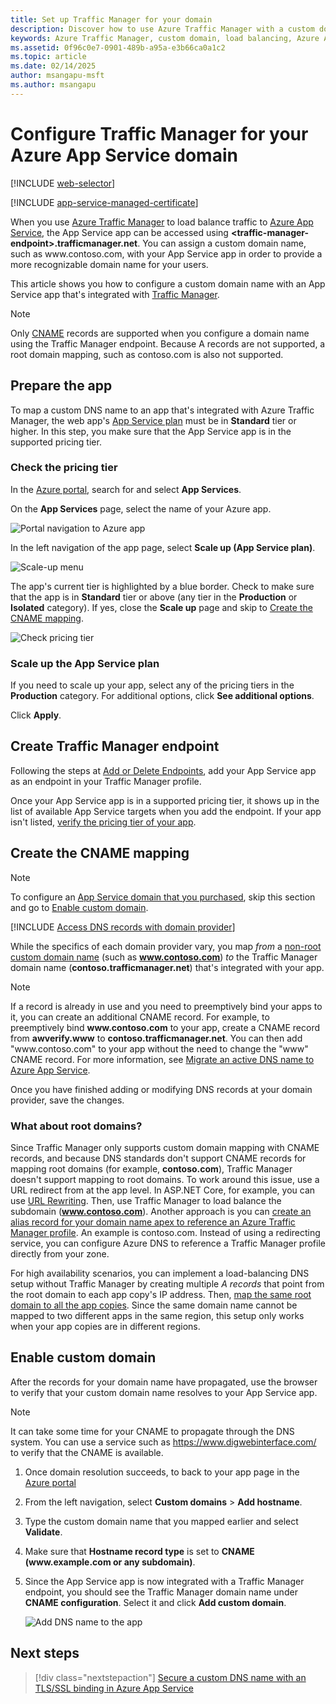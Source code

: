 ```yaml
---
title: Set up Traffic Manager for your domain
description: Discover how to use Azure Traffic Manager with a custom domain to improve app performance and global availability.
keywords: Azure Traffic Manager, custom domain, load balancing, Azure App Service, traffic management
ms.assetid: 0f96c0e7-0901-489b-a95a-e3b66ca0a1c2
ms.topic: article
ms.date: 02/14/2025
author: msangapu-msft
ms.author: msangapu
---
```

# Configure Traffic Manager for your Azure App Service domain

[!INCLUDE [web-selector](../../includes/websites-custom-domain-selector.md)]

[!INCLUDE [app-service-managed-certificate](./includes/managed-certs/managed-certs-note.md)]

When you use [Azure Traffic Manager](../traffic-manager/index.yml) to load balance traffic to [Azure App Service](overview.md), the App Service app can be accessed using **\<traffic-manager-endpoint>.trafficmanager.net**. You can assign a custom domain name, such as www\.contoso.com, with your App Service app in order to provide a more recognizable domain name for your users.

This article shows you how to configure a custom domain name with an App Service app that's integrated with [Traffic Manager](../traffic-manager/traffic-manager-overview.md).

> [!NOTE]
> Only [CNAME](https://en.wikipedia.org/wiki/CNAME_record) records are supported when you configure a domain name using the Traffic Manager endpoint. Because A records are not supported, a root domain mapping, such as contoso.com is also not supported.
> 

## Prepare the app

To map a custom DNS name to an app that's integrated with Azure Traffic Manager, the web app's [App Service plan](https://azure.microsoft.com/pricing/details/app-service/) must be in **Standard** tier or higher. In this step, you make sure that the App Service app is in the supported pricing tier.

### Check the pricing tier

In the [Azure portal](https://portal.azure.com), search for and select **App Services**.

On the **App Services** page, select the name of your Azure app.

![Portal navigation to Azure app](./media/app-service-web-tutorial-custom-domain/select-app.png)

In the left navigation of the app page, select **Scale up (App Service plan)**.

![Scale-up menu](./media/app-service-web-tutorial-custom-domain/scale-up-menu.png)

The app's current tier is highlighted by a blue border. Check to make sure that the app is in **Standard** tier or above (any tier in the **Production** or **Isolated** category). If yes, close the **Scale up** page and skip to [Create the CNAME mapping](#create-the-cname-mapping).

![Check pricing tier](./media/app-service-web-tutorial-custom-domain/check-pricing-tier.png)

### Scale up the App Service plan

If you need to scale up your app, select any of the pricing tiers in the **Production** category. For additional options, click **See additional options**.

Click **Apply**.

## Create Traffic Manager endpoint

Following the steps at [Add or Delete Endpoints](../traffic-manager/traffic-manager-manage-endpoints.md), add your App Service app as an endpoint in your Traffic Manager profile.

Once your App Service app is in a supported pricing tier, it shows up in the list of available App Service targets when you add the endpoint. If your app isn't listed, [verify the pricing tier of your app](#prepare-the-app).

## Create the CNAME mapping
> [!NOTE]
> To configure an [App Service domain that you purchased](manage-custom-dns-buy-domain.md), skip this section and go to [Enable custom domain](#enable-custom-domain).
> 

[!INCLUDE [Access DNS records with domain provider](../../includes/app-service-web-access-dns-records-no-h.md)]

While the specifics of each domain provider vary, you map *from* a [non-root custom domain name](#what-about-root-domains) (such as **www.contoso.com**) *to* the Traffic Manager domain name (**contoso.trafficmanager.net**) that's integrated with your app. 

> [!NOTE]
> If a record is already in use and you need to preemptively bind your apps to it, you can create an additional CNAME record. For example, to preemptively bind **www\.contoso.com** to your app, create a CNAME record from **awverify.www** to **contoso.trafficmanager.net**. You can then add "www\.contoso.com" to your app without the need to change the "www" CNAME record. For more information, see [Migrate an active DNS name to Azure App Service](manage-custom-dns-migrate-domain.md).

Once you have finished adding or modifying DNS records at your domain provider, save the changes.

### What about root domains?

Since Traffic Manager only supports custom domain mapping with CNAME records, and because DNS standards don't support CNAME records for mapping root domains (for example, **contoso.com**), Traffic Manager doesn't support mapping to root domains. To work around this issue, use a URL redirect from at the app level. In ASP.NET Core, for example, you can use [URL Rewriting](/aspnet/core/fundamentals/url-rewriting). Then, use Traffic Manager to load balance the subdomain (**www.contoso.com**). Another approach is you can [create an alias record for your domain name apex to reference an Azure Traffic Manager profile](../dns/tutorial-alias-tm.md). An example is contoso.com. Instead of using a redirecting service, you can configure Azure DNS to reference a Traffic Manager profile directly from your zone. 

For high availability scenarios, you can implement a load-balancing DNS setup without Traffic Manager by creating multiple *A records* that point from the root domain to each app copy's IP address. Then, [map the same root domain to all the app copies](app-service-web-tutorial-custom-domain.md#create-the-dns-records). Since the same domain name cannot be mapped to two different apps in the same region, this setup only works when your app copies are in different regions.

## Enable custom domain
After the records for your domain name have propagated, use the browser to verify that your custom domain name resolves to your App Service app.

> [!NOTE]
> It can take some time for your CNAME to propagate through the DNS system. You can use a service such as <a href="https://www.digwebinterface.com/">https://www.digwebinterface.com/</a> to verify that the CNAME is available.
> 
> 

1. Once domain resolution succeeds, to back to your app page in the [Azure portal](https://portal.azure.com)
2. From the left navigation, select **Custom domains** > **Add hostname**.
4. Type the custom domain name that you mapped earlier and select **Validate**.
5. Make sure that **Hostname record type** is set to **CNAME (www\.example.com or any subdomain)**.

6. Since the App Service app is now integrated with a Traffic Manager endpoint, you should see the Traffic Manager domain name under **CNAME configuration**. Select it and click **Add custom domain**.

    ![Add DNS name to the app](./media/configure-domain-traffic-manager/enable-traffic-manager-domain.png)

## Next steps

> [!div class="nextstepaction"]
> [Secure a custom DNS name with an TLS/SSL binding in Azure App Service](configure-ssl-bindings.md)
